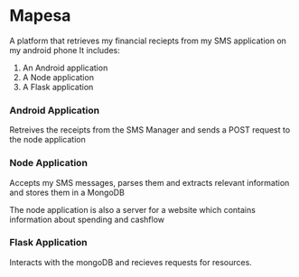 # Mapesa

A platform that retrieves my financial reciepts from my SMS application on my android phone
It includes:
1. An Android application
3. A Node application
4. A Flask application

### Android Application

Retreives the receipts from the SMS Manager and sends a POST request to the node application

### Node Application

Accepts my SMS messages, parses them and extracts relevant information and stores them in a MongoDB

The node application is also a server for a website which contains information about spending and cashflow

### Flask Application

Interacts with the mongoDB and recieves requests for resources.
